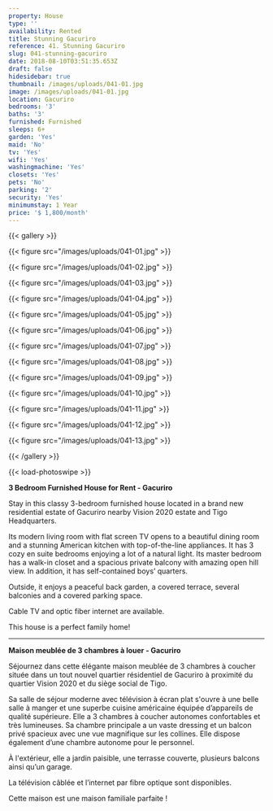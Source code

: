 ```yaml
---
property: House
type: ''
availability: Rented
title: Stunning Gacuriro
reference: 41. Stunning Gacuriro
slug: 041-stunning-gacuriro
date: 2018-08-10T03:51:35.653Z
draft: false
hidesidebar: true
thumbnail: /images/uploads/041-01.jpg
image: /images/uploads/041-01.jpg
location: Gacuriro
bedrooms: '3'
baths: '3'
furnished: Furnished
sleeps: 6+
garden: 'Yes'
maid: 'No'
tv: 'Yes'
wifi: 'Yes'
washingmachine: 'Yes'
closets: 'Yes'
pets: 'No'
parking: '2'
security: 'Yes'
minimumstay: 1 Year
price: '$ 1,800/month'
---
```

{{< gallery >}}

  {{< figure src="/images/uploads/041-01.jpg" >}}

  {{< figure src="/images/uploads/041-02.jpg" >}}

  {{< figure src="/images/uploads/041-03.jpg" >}}

  {{< figure src="/images/uploads/041-04.jpg" >}}

{{< figure src="/images/uploads/041-05.jpg" >}}

  {{< figure src="/images/uploads/041-06.jpg" >}}

  {{< figure src="/images/uploads/041-07.jpg" >}}

  {{< figure src="/images/uploads/041-08.jpg" >}}

{{< figure src="/images/uploads/041-09.jpg" >}}

  {{< figure src="/images/uploads/041-10.jpg" >}}

  {{< figure src="/images/uploads/041-11.jpg" >}}

  {{< figure src="/images/uploads/041-12.jpg" >}}

{{< figure src="/images/uploads/041-13.jpg" >}}

{{< /gallery >}}

{{< load-photoswipe >}}

**3 Bedroom Furnished House for Rent - Gacuriro**

Stay in this classy 3-bedroom furnished house located in a brand new residential estate of Gacuriro nearby Vision 2020 estate and Tigo Headquarters.

Its modern living room with flat screen TV opens to a beautiful dining room and a stunning American kitchen with top-of-the-line appliances. It has 3 cozy en suite bedrooms enjoying a lot of a natural light. Its master bedroom has a walk-in closet and a spacious private balcony with amazing open hill view. In addition, it has self-contained boys’ quarters.

Outside, it enjoys a  peaceful back garden, a covered terrace, several balconies and a covered parking space.

Cable TV and optic fiber internet are available.

This house is a perfect family home!

---

**Maison meublée de 3 chambres à louer - Gacuriro**


Séjournez dans cette élégante maison meublée de 3 chambres à coucher située dans un tout nouvel quartier résidentiel de Gacuriro à proximité du quartier Vision 2020 et du siège social de Tigo.

Sa salle de séjour moderne avec télévision à écran plat s'ouvre à une belle salle à manger et une superbe cuisine américaine équipée d’appareils de qualité supérieure. Elle a 3 chambres à coucher autonomes confortables et très lumineuses. Sa chambre principale a un vaste dressing et un balcon privé spacieux avec une vue magnifique sur les collines. Elle dispose également d’une chambre autonome pour le personnel.

À l'extérieur, elle a jardin paisible, une terrasse couverte, plusieurs balcons ainsi qu’un garage.


La télévision câblée et l’internet par fibre optique sont disponibles.


Cette maison est une maison familiale parfaite !
